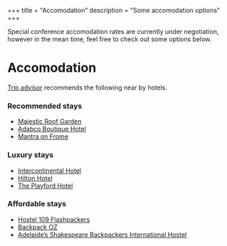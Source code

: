 +++
title = "Accomodation"
description = "Some accomodation options"
+++

Special conference accomodation rates are currently under negotiation, however in the mean time, feel free to check out some options below.

# Accomodation

[Trip advisor](https://www.tripadvisor.com.au/Hotels-g255093-Adelaide_Greater_Adelaide_South_Australia-Hotels.html) recommends the following near by hotels.

### Recommended stays
- [Majestic Roof Garden](https://www.roofgardenhotel.com.au/)
- [Adabco Boutique Hotel](https://www.adabcohotel.com.au/)
- [Mantra on Frome](https://www.mantra.com.au/south-australia/adelaide-and-surrounds/adelaide/accommodation/hotels/mantra-on-frome/)

### Luxury stays
- [Intercontinental Hotel](https://www.ihg.com/intercontinental/hotels/gb/en/adelaide/adlha/hoteldetail)
- [Hilton Hotel](http://www3.hilton.com/en/hotels/south-australia/hilton-adelaide-ADLHITW/index.html)
- [The Playford Hotel](https://theplayford.com.au/)

### Affordable stays
- [Hostel 109 Flashpackers](http://hostel109.com.au/)
- [Backpack OZ](http://backpackoz.com.au/)
- [Adelaide’s Shakespeare Backpackers International Hostel](http://shakeys.com.au/)

<br><br>